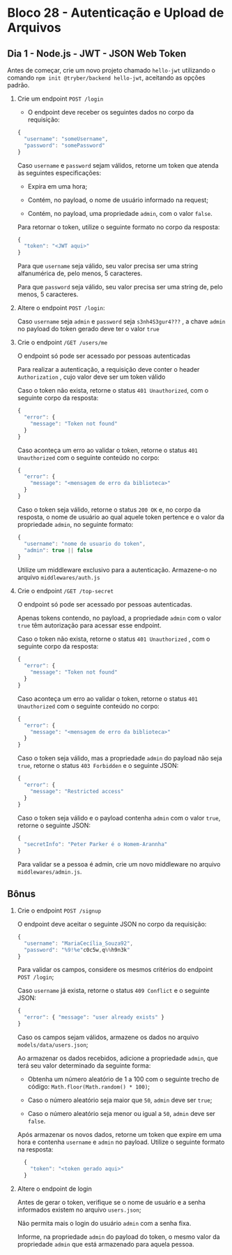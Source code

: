 # Bloco 28 - Autenticação e Upload de Arquivos

## Dia 1 - Node.js - JWT - JSON Web Token

Antes de começar, crie um novo projeto chamado `hello-jwt` utilizando o comando `npm init @tryber/backend hello-jwt`, aceitando as opções padrão.

1. Crie um endpoint `POST /login`

    - O endpoint deve receber os seguintes dados no corpo da requisição:

    ```js
    {
      "username": "someUsername",
      "password": "somePassword"
    }
    ```

    Caso `username` e `password` sejam válidos, retorne um token que atenda às seguintes especificações:

    - Expira em uma hora;

    - Contém, no payload, o nome de usuário informado na request;

    - Contém, no payload, uma propriedade `admin`, com o valor `false`.

    Para retornar o token, utilize o seguinte formato no corpo da resposta:

    ```js
    {
      "token": "<JWT aqui>"
    }
    ```

    Para que `username` seja válido, seu valor precisa ser uma string alfanumérica de, pelo menos, 5 caracteres.

    Para que `password` seja válido, seu valor precisa ser uma string de, pelo menos, 5 caracteres.

2. Altere o endpoint `POST /login`:

    Caso `username` seja `admin` e `password` seja `s3nh4S3gur4???` , a chave `admin` no payload do token gerado deve ter o valor `true`

3. Crie o endpoint `/GET /users/me`

    O endpoint só pode ser acessado por pessoas autenticadas

    Para realizar a autenticação, a requisição deve conter o header `Authorization` , cujo valor deve ser um token válido

    Caso o token não exista, retorne o status ``401 Unauthorized``, com o seguinte corpo da resposta:

    ```js
    {
      "error": {
        "message": "Token not found"
      }
    }
    ```

    Caso aconteça um erro ao validar o token, retorne o status ``401 Unauthorized`` com o seguinte conteúdo no corpo:

    ```js
    {
      "error": {
        "message": "<mensagem de erro da biblioteca>"
      }
    }
    ```

    Caso o token seja válido, retorne o status `200 OK` e, no corpo da resposta, o nome de usuário ao qual aquele token pertence e o valor da propriedade `admin`, no seguinte formato:

    ```js
    {
      "username": "nome de usuario do token",
      "admin": true || false
    }
    ```

    Utilize um middleware exclusivo para a autenticação. Armazene-o no arquivo `middlewares/auth.js`

4. Crie o endpoint `/GET /top-secret`

    O endpoint só pode ser acessado por pessoas autenticadas.

    Apenas tokens contendo, no payload, a propriedade `admin` com o valor `true` têm autorização para acessar esse endpoint.

    Caso o token não exista, retorne o status `401 Unauthorized` , com o seguinte corpo da resposta:

    ```js
    {
      "error": {
        "message": "Token not found"
      }
    }
    ```

    Caso aconteça um erro ao validar o token, retorne o status `401 Unauthorized` com o seguinte conteúdo no corpo:

    ```js
    {
      "error": {
        "message": "<mensagem de erro da biblioteca>"
      }
    }
    ```

    Caso o token seja válido, mas a propriedade `admin` do payload não seja `true`, retorne o status `403 Forbidden` e o seguinte JSON:

    ```js
    {
      "error": {
        "message": "Restricted access"
      }
    }
    ```

    Caso o token seja válido e o payload contenha `admin` com o valor `true`, retorne o seguinte JSON:

    ```js
    {
      "secretInfo": "Peter Parker é o Homem-Arannha"
    }
    ```

    Para validar se a pessoa é admin, crie um novo middleware no arquivo `middlewares/admin.js`.

## Bônus

1. Crie o endpoint `POST /signup`

    O endpoint deve aceitar o seguinte JSON no corpo da requisição:

    ```js
    {
      "username": "MariaCecília_Souza92",
      "password": "%9!%e"c0c5w,q%%h9n3k"
    }
    ```

    Para validar os campos, considere os mesmos critérios do endpoint `POST /login`;

    Caso `username` já exista, retorne o status `409 Conflict` e o seguinte JSON:

    ```js
    {
      "error": { "message": "user already exists" }
    }
    ```

    Caso os campos sejam válidos, armazene os dados no arquivo `models/data/users.json`;

    Ao armazenar os dados recebidos, adicione a propriedade `admin`, que terá seu valor determinado da seguinte forma:

    - Obtenha um número aleatório de 1 a 100 com o seguinte trecho de código: `Math.floor(Math.random() * 100)`;

    - Caso o número aleatório seja maior que `50`, `admin` deve ser `true`;

    - Caso o número aleatório seja menor ou igual a `50`, `admin` deve ser `false`.

    Após armazenar os novos dados, retorne um token que expire em uma hora e contenha `username` e `admin` no payload. Utilize o seguinte formato na resposta:

    ```js
      {
        "token": "<token gerado aqui>"
      }
    ```

2. Altere o endpoint de login

    Antes de gerar o token, verifique se o nome de usuário e a senha informados existem no arquivo `users.json`;

    Não permita mais o login do usuário `admin` com a senha fixa.

    Informe, na propriedade `admin` do payload do token, o mesmo valor da propriedade `admin` que está armazenado para aquela pessoa.
